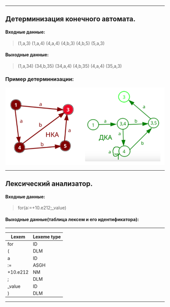 
___
## Детерминизация конечного автомата.
#### Входные данные:
> (1,a,3) (1,a,4) (4,a,4) (4,b,3) (4,b,5) (5,a,3)
#### Выходные данные:
> (1,a,34) (34,b,35) (34,a,4) (4,b,35) (4,a,4) (35,a,3)
### Пример детерминизации:
![gallery](preview_image/de-termination.png)
___

## Лексический анализатор.
#### Входные данные:
> for(a:=+10.e212;_value)
#### Выходные данные(таблица лексем и его идентификатора):
___
|       Lexem       |       Lexeme type     |
|-------------------|:----------------------|
| for               | ID                    |
| (                 | DLM                   |
| a                 | ID                    |
| :=                | ASGH                  |
| +10.e212          | NM                    |
| ;                 | DLM                   |
| _value            | ID                    |
| )                 | DLM                   |
___
